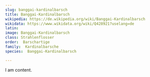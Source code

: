 ```yaml
---
slug: banggai-kardinalbarsch
title: Banggai-Kardinalbarsch
wikipedia: https://de.wikipedia.org/wiki/Banggai-Kardinalbarsch
wikidata: https://www.wikidata.org/wiki/Q428921?uselang=de
latin:
image: Banggai-Kardinalbarsch
class: Strahlenflosser
order:  Barschartige
family:  Kardinalbarsche
species:  Banggai-Kardinalbarsch

---
```


I am content.
